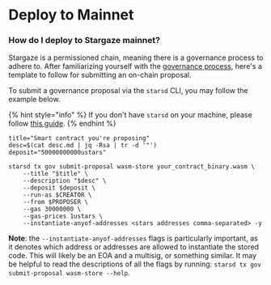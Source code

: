 # Deploy to Mainnet

### How do I deploy to Stargaze mainnet?

Stargaze is a permissioned chain, meaning there is a governance process to adhere to. After familiarizing yourself with the [governance process](../../governance/protocol-governance.md), here's a template to follow for submitting an on-chain proposal.

To submit a governance proposal via the `starsd` CLI, you may follow the example below.

{% hint style="info" %}
If you don't have `starsd` on your machine, please follow [this guide](../../nodes-and-validators/getting-setup.md).
{% endhint %}

```shell
title="Smart contract you're proposing"
desc=$(cat desc.md | jq -Rsa | tr -d '"')
deposit="50000000000ustars"

starsd tx gov submit-proposal wasm-store your_contract_binary.wasm \
    --title "$title" \
    --description "$desc" \
    --deposit $deposit \
    --run-as $CREATOR \
    --from $PROPOSER \
    --gas 30000000 \
    --gas-prices 1ustars \
    --instantiate-anyof-addresses <stars addresses comma-separated> -y
```

**Note**: the `--instantiate-anyof-addresses` flags is particularly important, as it denotes which address or addresses are allowed to instantiate the stored code. This will likely be an EOA and a multisig, or something similar. It may be helpful to read the descriptions of all the flags by running: `starsd tx gov submit-proposal wasm-store --help`.
